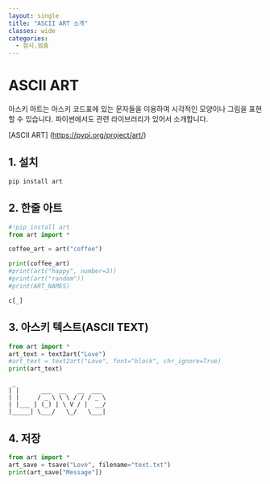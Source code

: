 ```yaml
---
layout: single
title: "ASCII ART 소개"
classes: wide
categories:
  - 잠시,멈춤
---
```



# ASCII ART

아스키 아트는 아스키 코드표에 있는 문자들을 이용하여 시각적인 모양이나 그림을 표현할 수 있습니다. 파이썬에서도 관련 라이브러리가 있어서 소개합니다.

[ASCII ART] (https://pypi.org/project/art/)  

## 1.  설치  
    pip install art  

## 2. 한줄 아트  

```python
#!pip install art
from art import *

coffee_art = art("coffee")

print(coffee_art)
#print(art("happy", number=3))
#print(art("random"))
#print(ART_NAMES)
```

    c[_] 

## 3. 아스키 텍스트(ASCII TEXT)

```python
from art import *
art_text = text2art("Love")
#art_text = text2art("Love", font="block", chr_ignore=True)
print(art_text)
```

     _                         
    | |      ___  __   __  ___ 
    | |     / _ \ \ \ / / / _ \
    | |___ | (_) | \ V / |  __/
    |_____| \___/   \_/   \___|  

## 4. 저장

```python
from art import *
art_save = tsave("Love", filename="text.txt")
print(art_save["Message"])
```

    
